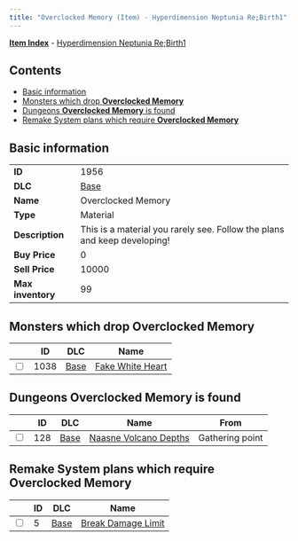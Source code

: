 ```yaml
---
title: "Overclocked Memory (Item) - Hyperdimension Neptunia Re;Birth1"
---
```


[**Item Index**](/neptunia/rb1/item/index.html) - [Hyperdimension Neptunia Re;Birth1](/neptunia/rb1)

## Contents

- [Basic information](#basic-information)
- [Monsters which drop **Overclocked Memory**](#monsters-which-drop-overclocked-memory)
- [Dungeons **Overclocked Memory** is found](#dungeons-overclocked-memory-is-found)
- [Remake System plans which require **Overclocked Memory**](#remake-system-plans-which-require-overclocked-memory)

## Basic information

|   |   |
| -- | -- |
| **ID** | 1956 |
| **DLC** | [Base](/neptunia/rb1/dlc/1-base.html) |
| **Name** | Overclocked Memory |
| **Type** | Material |
| **Description** | This is a material you rarely see. Follow the plans and keep developing! |
| **Buy Price** | 0 |
| **Sell Price** | 10000 |
| **Max inventory** | 99 |


## Monsters which drop **Overclocked Memory**

|    | ID | DLC | Name |
| -- | -- | --- | ---- |
| <input type="checkbox" id="rb1-monster-1-1038" class="trackbox" /> | 1038 | [Base](/neptunia/rb1/dlc/1-base.html) | [Fake White Heart](/neptunia/rb1/monster/1-1038-fake-white-heart.html) |


## Dungeons **Overclocked Memory** is found

|    | ID | DLC | Name | From |
| -- | -- | --- | ---- | ---- |
| <input type="checkbox" id="rb1-dungeon-1-128" class="trackbox" /> | 128 | [Base](/neptunia/rb1/dlc/1-base.html) | [Naasne Volcano Depths](/neptunia/rb1/dungeon/1-128-naasne-volcano-depths.html) | Gathering point |


## Remake System plans which require **Overclocked Memory**

|    | ID | DLC | Name |
| -- | -- | --- | ---- |
| <input type="checkbox" id="rb1-quest-1-5" class="trackbox" /> | 5 | [Base](/neptunia/rb1/dlc/1-base.html) | [Break Damage Limit](/neptunia/rb1/quest/1-5-break-damage-limit.html) |
